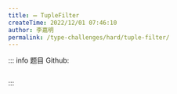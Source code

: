 ```yaml
---
title: ➖ TupleFilter
createTime: 2022/12/01 07:46:10
author: 李嘉明
permalink: /type-challenges/hard/tuple-filter/
---
```


::: info 题目
Github: []()

```ts

```

:::
